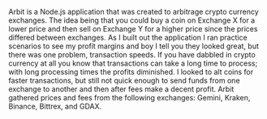 Arbit is a Node.js application that was created to arbitrage crypto currency exchanges. The idea being that you could buy a coin on Exchange X for a lower price and then sell on Exchange Y for a higher price since the prices differed between exchanges. As I built out the application I ran practice scenarios to see my profit margins and boy I tell you they looked great, but there was one problem, transaction speeds. If you have dabbled in crypto currency at all you know that transactions can take a long time to process; with long processing times the profits diminished. I looked to alt coins for faster transactions, but still not quick enough to send funds from one exchange to another and then after fees make a decent profit. Arbit gathered prices and fees from the following exchanges: Gemini, Kraken, Binance, Bittrex, and GDAX.
